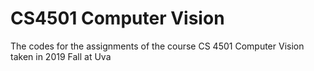 # CS4501 Computer Vision
The codes for the assignments of the course CS 4501 Computer Vision taken in 2019 Fall at Uva
